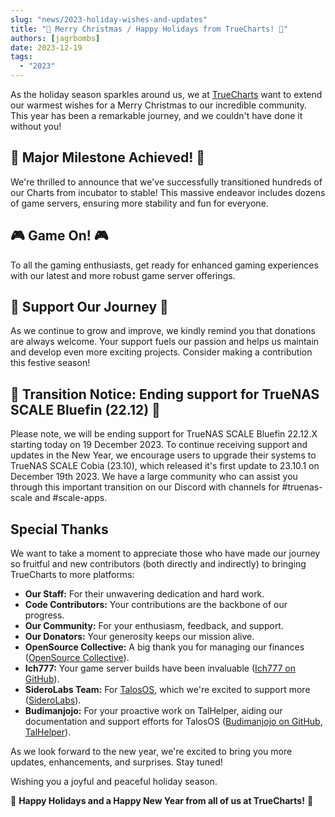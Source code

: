 ```yaml
---
slug: "news/2023-holiday-wishes-and-updates"
title: "🎄 Merry Christmas / Happy Holidays from TrueCharts! 🎄"
authors: [jagrbombs]
date: 2023-12-19
tags:
  - "2023"
---
```


As the holiday season sparkles around us, we at [TrueCharts](https://trueforge.org) want to extend our warmest wishes for a Merry Christmas to our incredible community. This year has been a remarkable journey, and we couldn't have done it without you!

## 🚀 Major Milestone Achieved! 🚀

We're thrilled to announce that we've successfully transitioned hundreds of our Charts from incubator to stable! This massive endeavor includes dozens of game servers, ensuring more stability and fun for everyone.

## 🎮 Game On! 🎮

To all the gaming enthusiasts, get ready for enhanced gaming experiences with our latest and more robust game server offerings.

## 🙏 Support Our Journey 🙏

As we continue to grow and improve, we kindly remind you that donations are always welcome. Your support fuels our passion and helps us maintain and develop even more exciting projects. Consider making a contribution this festive season!

## 🚨 Transition Notice: Ending support for TrueNAS SCALE Bluefin (22.12) 🚨

Please note, we will be ending support for TrueNAS SCALE Bluefin 22.12.X starting today on 19 December 2023. To continue receiving support and updates in the New Year, we encourage users to upgrade their systems to TrueNAS SCALE Cobia (23.10), which released it's first update to 23.10.1 on December 19th 2023. We have a large community who can assist you through this important transition on our Discord with channels for #truenas-scale and #scale-apps.

## Special Thanks

We want to take a moment to appreciate those who have made our journey so fruitful and new contributors (both directly and indirectly) to bringing TrueCharts to more platforms:

- **Our Staff:** For their unwavering dedication and hard work.
- **Code Contributors:** Your contributions are the backbone of our progress.
- **Our Community:** For your enthusiasm, feedback, and support.
- **Our Donators:** Your generosity keeps our mission alive.
- **OpenSource Collective:** A big thank you for managing our finances ([OpenSource Collective](https://www.oscollective.org/)).
- **Ich777:** Your game server builds have been invaluable ([Ich777 on GitHub](https://github.com/ich777)).
- **SideroLabs Team:** For [TalosOS](https://www.talos.dev/), which we're excited to support more ([SideroLabs](https://www.siderolabs.com/)).
- **Budimanjojo:** For your proactive work on TalHelper, aiding our documentation and support efforts for TalosOS ([Budimanjojo on GitHub](https://github.com/budimanjojo), [TalHelper](https://budimanjojo.github.io/talhelper/latest/)).

As we look forward to the new year, we're excited to bring you more updates, enhancements, and surprises. Stay tuned!

Wishing you a joyful and peaceful holiday season.

🌟 **Happy Holidays and a Happy New Year from all of us at TrueCharts!** 🌟
